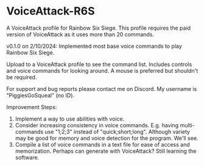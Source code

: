 # VoiceAttack-R6S
 A VoiceAttack profile for Rainbow Six Siege. This profile requires the paid version of VoiceAttack as it uses more than 20 commands.

v0.1.0 on 2/10/2024:
Implemented most base voice commands to play Rainbow Six Siege.

Upload to a VoiceAttack profile to see the command list. Includes controls and voice commands for looking around. A mouse is preferred but shouldn't be required. 

For support and bug reports please contact me on Discord. My username is "PiggiesGoSqueal" (no ID).

Improvement Steps:
1. Implement a way to use abilities with voice.
2. Consider increasing consistency in voice commands. E.g. having multi-commands use "1;2;3" instead of "quick;short;long". Although variety may be good for memory and voice detection for the program. We'll see.
3. Compile a list of voice commands in a text file for ease of access and memorization. Perhaps can generate with VoiceAttack? Still learning the software.